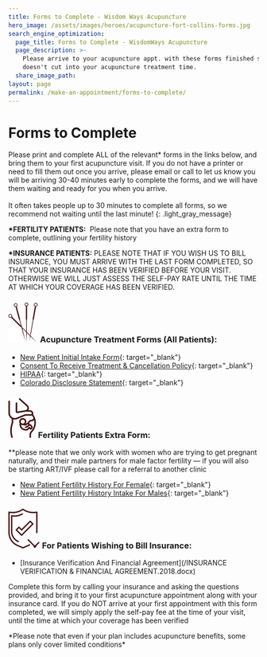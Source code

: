 ```yaml
---
title: Forms to Complete - Wisdom Ways Acupuncture
hero_image: /assets/images/heroes/acupuncture-fort-collins-forms.jpg
search_engine_optimization:
  page_title: Forms to Complete - WisdomWays Acupuncture
  page_description: >-
    Please arrive to your acupuncture appt. with these forms finished so it
    doesn't cut into your acupuncture treatment time.
  share_image_path:
layout: page
permalink: /make-an-appointment/forms-to-complete/
---
```


# Forms to Complete

Please print and complete ALL of the relevant\* forms in the links below, and bring them to your first acupuncture visit. If you do not have a printer or need to fill them out once you arrive, please email or call to let us know you will be arriving 30-40 minutes early to complete the forms, and we will have them waiting and ready for you when you arrive.<br><br>It often takes people up to 30 minutes to complete all forms, so we recommend not waiting until the last minute!
{: .light_gray_message}

**\*FERTILITY PATIENTS:**  Please note that you have an extra form to complete, outlining your fertility history

**\*INSURANCE PATIENTS:** PLEASE NOTE THAT IF YOU WISH US TO BILL INSURANCE, YOU MUST ARRIVE WITH THE LAST FORM COMPLETED, SO THAT YOUR INSURANCE HAS BEEN VERIFIED BEFORE YOUR VISIT. OTHERWISE WE WILL JUST ASSESS THE SELF-PAY RATE UNTIL THE TIME AT WHICH YOUR COVERAGE HAS BEEN VERIFIED.

### ![](/assets/images/icons/acupuncture-needles.svg) Acupuncture Treatment Forms (All Patients):

* [New Patient Initial Intake Form](/assets/images/wp-content/uploads/2017/06/New-Patient-Initial-Intake-Form-2.docx){: target="_blank"}
* [Consent To Receive Treatment & Cancellation Policy](/assets/images/wp-content/uploads/2010/03/Consent-to-receive-Treatment-w.-cancel-policy.2015.docx){: target="_blank"}
* [HIPAA](/assets/images/wp-content/uploads/2010/03/HIPAA.363.docx){: target="_blank"}
* [Colorado Disclosure Statement](/assets/images/wp-content/uploads/2010/03/CO-Disclosure-Statement-2015.docx){: target="_blank"}

### ![](/assets/images/icons/pregnant2.svg) Fertility Patients Extra Form:

\*\*please note that we only work with women who are trying to get pregnant naturally, and their male partners for male factor fertility — if you will also be starting ART/IVF please call for a referral to another clinic

* [New Patient Fertility History For Female](/assets/images/wp-content/uploads/2015/06/New-Patient-Fertility-History-Intake.Female.edit_.5.15.docx){: target="_blank"}
* [New Patient Fertility History Intake For Males](/assets/images/wp-content/uploads/2010/03/New-Patient-Fertility-History-Intake.-Male.edit_.6.15.docx){: target="_blank"}

### ![](/assets/images/icons/shield.svg) For Patients Wishing to Bill Insurance:

* [Insurance Verification And Financial Agreement](/INSURANCE VERIFICATION &amp; FINANCIAL AGREEMENT.2018.docx)

Complete this form by calling your insurance and asking the questions provided, and bring it to your first acupuncture appointment along with your insurance card. If you do NOT arrive at your first appointment with this form completed, we will simply apply the self-pay fee at the time of your visit, until the time at which your coverage has been verified

\*Please note that even if your plan includes acupuncture benefits, some plans only cover limited conditions\*